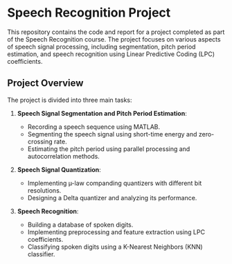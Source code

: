 # Speech Recognition Project

This repository contains the code and report for a project completed as part of the Speech Recognition course. The project focuses on various aspects of speech signal processing, including segmentation, pitch period estimation, and speech recognition using Linear Predictive Coding (LPC) coefficients.

## Project Overview

The project is divided into three main tasks:

1. **Speech Signal Segmentation and Pitch Period Estimation**:
   - Recording a speech sequence using MATLAB.
   - Segmenting the speech signal using short-time energy and zero-crossing rate.
   - Estimating the pitch period using parallel processing and autocorrelation methods.

2. **Speech Signal Quantization**:
   - Implementing µ-law companding quantizers with different bit resolutions.
   - Designing a Delta quantizer and analyzing its performance.

3. **Speech Recognition**:
   - Building a database of spoken digits.
   - Implementing preprocessing and feature extraction using LPC coefficients.
   - Classifying spoken digits using a K-Nearest Neighbors (KNN) classifier.
